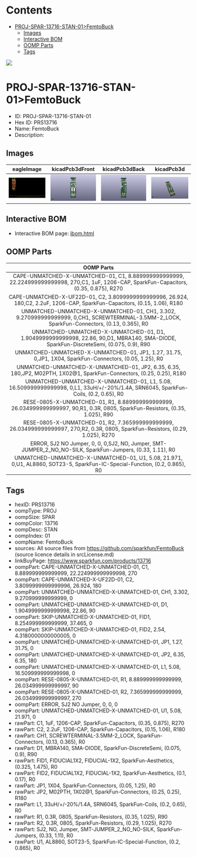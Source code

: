 



Contents
========

* [PROJ-SPAR-13716-STAN-01>FemtoBuck](#proj-spar-13716-stan-01femtobuck)
	* [Images](#images)
	* [Interactive BOM](#interactive-bom)
	* [OOMP Parts](#oomp-parts)
	* [Tags](#tags)
  
![][im]
# PROJ-SPAR-13716-STAN-01>FemtoBuck

- ID: PROJ-SPAR-13716-STAN-01
- Hex ID: PRS13716
- Name: FemtoBuck
- Description: 

## Images
  
  

|eagleImage|kicadPcb3dFront|kicadPcb3dBack|kicadPcb3d|
| :---: | :---: | :---: | :---: |
|[![eagleImage](eagleImage_140.png)](eagleImage_600.png)|[![kicadPcb3dFront](kicadPcb3dFront_140.png)](kicadPcb3dFront_600.png)|[![kicadPcb3dBack](kicadPcb3dBack_140.png)](kicadPcb3dBack_600.png)|[![kicadPcb3d](kicadPcb3d_140.png)](kicadPcb3d_600.png)|

## Interactive BOM

- Interactive BOM page: [ibom.html](kicad/bom/ibom.html)

## OOMP Parts
  

|OOMP Parts|
| :---: |
|CAPE-UNMATCHED-X-UNMATCHED-01, C1, 8.889999999999999, 22.224999999999998, 270,C1, 1uF, 1206-CAP, SparkFun-Capacitors, (0.35, 0.875), R270|
|CAPE-UNMATCHED-X-UF22D-01, C2, 3.8099999999999996, 26.924, 180,C2, 2.2uF, 1206-CAP, SparkFun-Capacitors, (0.15, 1.06), R180|
|UNMATCHED-UNMATCHED-X-UNMATCHED-01, CH1, 3.302, 9.270999999999999, 0,CH1, SCREWTERMINAL-3.5MM-2_LOCK, SparkFun-Connectors, (0.13, 0.365), R0|
|UNMATCHED-UNMATCHED-X-UNMATCHED-01, D1, 1.9049999999999998, 22.86, 90,D1, MBRA140, SMA-DIODE, SparkFun-DiscreteSemi, (0.075, 0.9), R90|
|UNMATCHED-UNMATCHED-X-UNMATCHED-01, JP1, 1.27, 31.75, 0,JP1, 1X04, SparkFun-Connectors, (0.05, 1.25), R0|
|UNMATCHED-UNMATCHED-X-UNMATCHED-01, JP2, 6.35, 6.35, 180,JP2, M02PTH, 1X02@1, SparkFun-Connectors, (0.25, 0.25), R180|
|UNMATCHED-UNMATCHED-X-UNMATCHED-01, L1, 5.08, 16.509999999999998, 0,L1, 33uH/+/-20%/1.4A, SRN6045, SparkFun-Coils, (0.2, 0.65), R0|
|RESE-0805-X-UNMATCHED-01, R1, 8.889999999999999, 26.034999999999997, 90,R1, 0.3R, 0805, SparkFun-Resistors, (0.35, 1.025), R90|
|RESE-0805-X-UNMATCHED-01, R2, 7.365999999999999, 26.034999999999997, 270,R2, 0.3R, 0805, SparkFun-Resistors, (0.29, 1.025), R270|
|ERROR, SJ2 NO Jumper, 0, 0, 0,SJ2, NO, Jumper, SMT-JUMPER_2_NO_NO-SILK, SparkFun-Jumpers, (0.33, 1.11), R0|
|UNMATCHED-UNMATCHED-X-UNMATCHED-01, U1, 5.08, 21.971, 0,U1, AL8860, SOT23-5, SparkFun-IC-Special-Function, (0.2, 0.865), R0|

## Tags

- hexID: PRS13716
- oompType: PROJ
- oompSize: SPAR
- oompColor: 13716
- oompDesc: STAN
- oompIndex: 01
- oompName: FemtoBuck
- sources: All source files from https://github.com/sparkfun/FemtoBuck (source licence details in srcLicense.md)
- linkBuyPage: https://www.sparkfun.com/products/13716
- oompPart: CAPE-UNMATCHED-X-UNMATCHED-01, C1, 8.889999999999999, 22.224999999999998, 270
- oompPart: CAPE-UNMATCHED-X-UF22D-01, C2, 3.8099999999999996, 26.924, 180
- oompPart: UNMATCHED-UNMATCHED-X-UNMATCHED-01, CH1, 3.302, 9.270999999999999, 0
- oompPart: UNMATCHED-UNMATCHED-X-UNMATCHED-01, D1, 1.9049999999999998, 22.86, 90
- oompPart: SKIP-UNMATCHED-X-UNMATCHED-01, FID1, 8.254999999999999, 37.465, 0
- oompPart: SKIP-UNMATCHED-X-UNMATCHED-01, FID2, 2.54, 4.3180000000000005, 0
- oompPart: UNMATCHED-UNMATCHED-X-UNMATCHED-01, JP1, 1.27, 31.75, 0
- oompPart: UNMATCHED-UNMATCHED-X-UNMATCHED-01, JP2, 6.35, 6.35, 180
- oompPart: UNMATCHED-UNMATCHED-X-UNMATCHED-01, L1, 5.08, 16.509999999999998, 0
- oompPart: RESE-0805-X-UNMATCHED-01, R1, 8.889999999999999, 26.034999999999997, 90
- oompPart: RESE-0805-X-UNMATCHED-01, R2, 7.365999999999999, 26.034999999999997, 270
- oompPart: ERROR, SJ2 NO Jumper, 0, 0, 0
- oompPart: UNMATCHED-UNMATCHED-X-UNMATCHED-01, U1, 5.08, 21.971, 0
- rawPart: C1, 1uF, 1206-CAP, SparkFun-Capacitors, (0.35, 0.875), R270
- rawPart: C2, 2.2uF, 1206-CAP, SparkFun-Capacitors, (0.15, 1.06), R180
- rawPart: CH1, SCREWTERMINAL-3.5MM-2_LOCK, SparkFun-Connectors, (0.13, 0.365), R0
- rawPart: D1, MBRA140, SMA-DIODE, SparkFun-DiscreteSemi, (0.075, 0.9), R90
- rawPart: FID1, FIDUCIAL1X2, FIDUCIAL-1X2, SparkFun-Aesthetics, (0.325, 1.475), R0
- rawPart: FID2, FIDUCIAL1X2, FIDUCIAL-1X2, SparkFun-Aesthetics, (0.1, 0.17), R0
- rawPart: JP1, 1X04, SparkFun-Connectors, (0.05, 1.25), R0
- rawPart: JP2, M02PTH, 1X02@1, SparkFun-Connectors, (0.25, 0.25), R180
- rawPart: L1, 33uH/+/-20%/1.4A, SRN6045, SparkFun-Coils, (0.2, 0.65), R0
- rawPart: R1, 0.3R, 0805, SparkFun-Resistors, (0.35, 1.025), R90
- rawPart: R2, 0.3R, 0805, SparkFun-Resistors, (0.29, 1.025), R270
- rawPart: SJ2, NO, Jumper, SMT-JUMPER_2_NO_NO-SILK, SparkFun-Jumpers, (0.33, 1.11), R0
- rawPart: U1, AL8860, SOT23-5, SparkFun-IC-Special-Function, (0.2, 0.865), R0



[im]: kicadPcb3d_450.png
